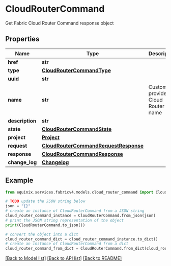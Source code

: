 # CloudRouterCommand

Get Fabric Cloud Router Command response object

## Properties

Name | Type | Description | Notes
------------ | ------------- | ------------- | -------------
**href** | **str** |  | [optional] 
**type** | [**CloudRouterCommandType**](CloudRouterCommandType.md) |  | [optional] 
**uuid** | **str** |  | [optional] 
**name** | **str** | Customer-provided Cloud Router name | [optional] 
**description** | **str** |  | [optional] 
**state** | [**CloudRouterCommandState**](CloudRouterCommandState.md) |  | [optional] 
**project** | [**Project**](Project.md) |  | [optional] 
**request** | [**CloudRouterCommandRequestResponse**](CloudRouterCommandRequestResponse.md) |  | [optional] 
**response** | [**CloudRouterCommandResponse**](CloudRouterCommandResponse.md) |  | [optional] 
**change_log** | [**Changelog**](Changelog.md) |  | [optional] 

## Example

```python
from equinix.services.fabricv4.models.cloud_router_command import CloudRouterCommand

# TODO update the JSON string below
json = "{}"
# create an instance of CloudRouterCommand from a JSON string
cloud_router_command_instance = CloudRouterCommand.from_json(json)
# print the JSON string representation of the object
print(CloudRouterCommand.to_json())

# convert the object into a dict
cloud_router_command_dict = cloud_router_command_instance.to_dict()
# create an instance of CloudRouterCommand from a dict
cloud_router_command_from_dict = CloudRouterCommand.from_dict(cloud_router_command_dict)
```
[[Back to Model list]](../README.md#documentation-for-models) [[Back to API list]](../README.md#documentation-for-api-endpoints) [[Back to README]](../README.md)



